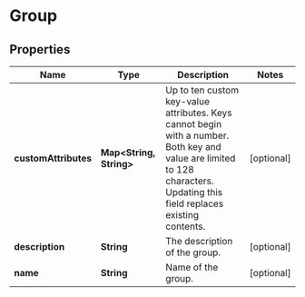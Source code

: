 
# Group

## Properties
Name | Type | Description | Notes
------------ | ------------- | ------------- | -------------
**customAttributes** | **Map&lt;String, String&gt;** | Up to ten custom key-value attributes. Keys cannot begin with a number. Both key and value are limited to 128 characters. Updating this field replaces existing contents. |  [optional]
**description** | **String** | The description of the group. |  [optional]
**name** | **String** | Name of the group. |  [optional]



